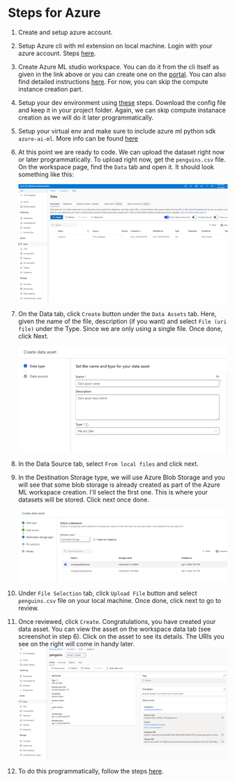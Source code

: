 # Steps for Azure

1. Create and setup azure account.
2. Setup Azure cli with ml extension on local machine. Login with your azure account. Steps [here](https://learn.microsoft.com/en-us/azure/machine-learning/how-to-configure-cli?view=azureml-api-2&tabs=public).
3. Create Azure ML studio workspace. You can do it from the cli itself as given in the link above or you can create one on the [portal](https://ml.azure.com). You can also find detailed instructions [here](https://learn.microsoft.com/en-us/azure/machine-learning/quickstart-create-resources?view=azureml-api-2#create-the-workspace). For now, you can skip the compute instance creation part.
4. Setup your dev environment using [these](https://learn.microsoft.com/en-us/azure/machine-learning/how-to-configure-environment?view=azureml-api-2#local-and-dsvm-only-create-a-workspace-configuration-file) steps. Download the config file and keep it in your project folder. Again, we can skip compute instanace creation as we will do it later programmatically.
5. Setup your virtual env and make sure to include azure ml python sdk `azure-ai-ml`. More info can be found [here](https://learn.microsoft.com/en-us/python/api/overview/azure/ai-ml-readme?view=azure-python)
6. At this point we are ready to code. We can upload the dataset right now or later programmatically. To upload right now, get the `penguins.csv` file. On the workspace page, find the `Data` tab and open it. It should look something like this:

    ![Azure ML workspace page.](image.png)

7. On the Data tab, click `Create` button under the `Data Assets` tab. Here, given the name of the file, description (if you want) and select `File (uri file)` under the Type. Since we are only using a single file. Once done, click Next.

    ![Create data assets.](image-1.png)

8. In the Data Source tab, select `From local files` and click next.
9. In the Destination Storage type, we will use Azure Blob Storage and you will see that some blob storage is already created as part of the Azure ML workspace creation. I'll select the first one. This is where your datasets will be stored. Click next once done.

    ![Destination Storage type](image-2.png)

10. Under `File Selection` tab, click `Upload File` button and select `penguins.csv` file on your local machine. Once done, click next to go to review.
11. Once reviewed, click `Create`. Congratulations, you have created your data asset. You can view the asset on the workspace data tab (see screenshot in step 6). Click on the asset to see its details. The URIs you see on the right will come in handy later.
    ![Data asset details](image-3.png)
12. To do this programmatically, follow the steps [here](https://learn.microsoft.com/en-us/azure/machine-learning/how-to-create-data-assets?view=azureml-api-2&tabs=python).
